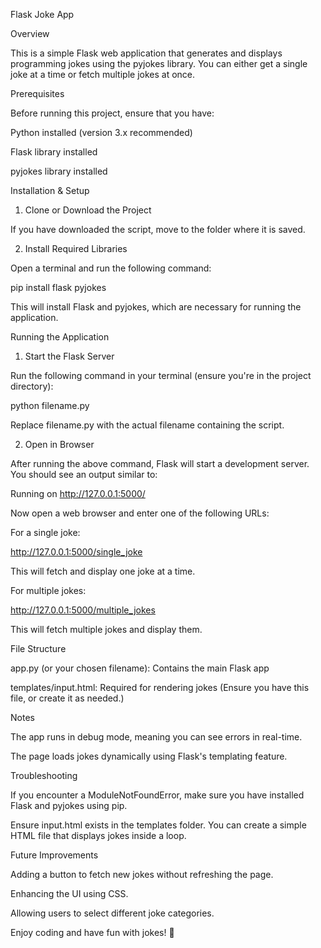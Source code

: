 Flask Joke App

Overview

This is a simple Flask web application that generates and displays programming jokes using the pyjokes library. You can either get a single joke at a time or fetch multiple jokes at once.

Prerequisites

Before running this project, ensure that you have:

Python installed (version 3.x recommended)

Flask library installed

pyjokes library installed

Installation & Setup

1. Clone or Download the Project

If you have downloaded the script, move to the folder where it is saved.

2. Install Required Libraries

Open a terminal and run the following command:

pip install flask pyjokes

This will install Flask and pyjokes, which are necessary for running the application.

Running the Application

1. Start the Flask Server

Run the following command in your terminal (ensure you're in the project directory):

python filename.py

Replace filename.py with the actual filename containing the script.

2. Open in Browser

After running the above command, Flask will start a development server. You should see an output similar to:

Running on http://127.0.0.1:5000/

Now open a web browser and enter one of the following URLs:

For a single joke:

http://127.0.0.1:5000/single_joke

This will fetch and display one joke at a time.

For multiple jokes:

http://127.0.0.1:5000/multiple_jokes

This will fetch multiple jokes and display them.

File Structure

app.py (or your chosen filename): Contains the main Flask app

templates/input.html: Required for rendering jokes (Ensure you have this file, or create it as needed.)

Notes

The app runs in debug mode, meaning you can see errors in real-time.

The page loads jokes dynamically using Flask's templating feature.

Troubleshooting

If you encounter a ModuleNotFoundError, make sure you have installed Flask and pyjokes using pip.

Ensure input.html exists in the templates folder. You can create a simple HTML file that displays jokes inside a loop.

Future Improvements

Adding a button to fetch new jokes without refreshing the page.

Enhancing the UI using CSS.

Allowing users to select different joke categories.

Enjoy coding and have fun with jokes! 🎉

